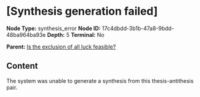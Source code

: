 # [Synthesis generation failed]

**Node Type:** synthesis_error
**Node ID:** 17c4dbdd-3b1b-47a8-9bdd-48ba964ba93e
**Depth:** 5
**Terminal:** No

**Parent:** [Is the exclusion of all luck feasible?](is-the-exclusion-of-all-luck-feasible-antithesis-d19cc616-0e60-4732-8de1-1be655f01130.md)

## Content

The system was unable to generate a synthesis from this thesis-antithesis pair.
